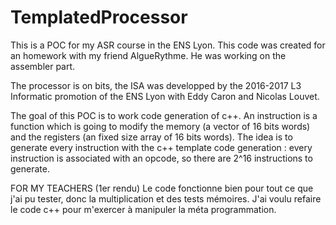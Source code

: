 # TemplatedProcessor
This is a POC for my ASR course in the ENS Lyon.
This code was created for an homework with my friend AlgueRythme. He was working on the assembler part.

The processor is on  bits, the ISA was developped by the 2016-2017 L3 Informatic promotion of the ENS Lyon with Eddy Caron and Nicolas Louvet.

The goal of this POC is to work code generation of c++. 
An instruction is a function which is going to modify the memory (a vector of 16 bits words) and the registers (an fixed size array of 16 bits words).
The idea is to generate every instruction with the c++ template code generation : every instruction is associated with an opcode, so there are 2^16 instructions to generate.

FOR MY TEACHERS (1er rendu)
Le code fonctionne bien pour tout ce que j'ai pu tester, donc la multiplication et des tests mémoires.
J'ai voulu refaire le code c++ pour m'exercer à manipuler la méta programmation.